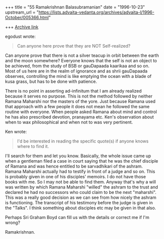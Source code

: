 +++
title = "55 Ramakrishnan Balasubramanian"
date = "1996-10-23"
upstream_url = "https://lists.advaita-vedanta.org/archives/advaita-l/1996-October/005366.html"

+++
[Archive link](https://lists.advaita-vedanta.org/archives/advaita-l/1996-October/005366.html)

egodust <egodust at DIGITAL.NET> wrote:

>Can anyone here prove that they are NOT Self-realized?

Can anyone prove that there is not a silver teacup in orbit between the earth
and the moon somewhere? Everyone knows that the self is not an object to be
achieved, from the study of BSB or gauDapaada kaarikaa and so on. Most of us
here are in the realm of ignorance and as shrii gauDapaada observes,
controlling the mind is like emptying the ocean with a blade of kusa grass, but
has to be done with patience.

There is no point in asserting ad-infinitum that I am already realized because
it serves no purpose. This is not the method followed by neither Ramana
Maharshi nor the masters of the yore. Just because Ramana used that approach
with a few people it does not mean he followed the same routine with everyone.
When people asked Ramana about mind and control he has also prescribed
devotion, pranayama etc. Ken's observation about when to wax philosophical and
when not to was very pertinent.

Ken wrote:

>I'd be interested in reading the specific quote(s) if anyone knows
>where to find it.

I'll search for them and let you know. Basically, the whole issue came up when
a gentleman filed a case in court saying that he was the chief disciple of
Ramana and was hence entitled to be sarvadhikari of the ashram. Ramana Maharshi
actually had to testify in front of a judge and so on. This is probably given
in one of his disciples' memoirs. I do not have those books with me. So I may
not be able to find them. Anyway that's why a will was written by which Ramana
Maharshi "willed" the ashram to the trust and declared he had no successors who
could claim to be the next "maharshi". This was a really good decision as we
can see from how nicely the ashram is functioning. The transcript of his
testimony before the judge is given in the "Talks". I think something about
disciples etc may be given in that also.

Perhaps Sri Graham Boyd can fill us with the details or correct me if I'm
wrong?

Ramakrishnan.


